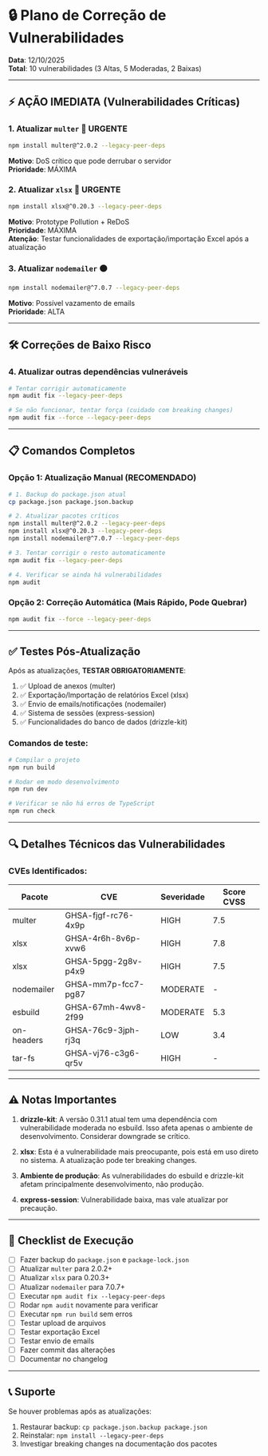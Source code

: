# 🔒 Plano de Correção de Vulnerabilidades

**Data**: 12/10/2025  
**Total**: 10 vulnerabilidades (3 Altas, 5 Moderadas, 2 Baixas)

---

## ⚡ AÇÃO IMEDIATA (Vulnerabilidades Críticas)

### 1. Atualizar `multer` 🔴 URGENTE
```bash
npm install multer@^2.0.2 --legacy-peer-deps
```
**Motivo**: DoS crítico que pode derrubar o servidor  
**Prioridade**: MÁXIMA

### 2. Atualizar `xlsx` 🔴 URGENTE  
```bash
npm install xlsx@^0.20.3 --legacy-peer-deps
```
**Motivo**: Prototype Pollution + ReDoS  
**Prioridade**: MÁXIMA  
**Atenção**: Testar funcionalidades de exportação/importação Excel após a atualização

### 3. Atualizar `nodemailer` 🟠
```bash
npm install nodemailer@^7.0.7 --legacy-peer-deps
```
**Motivo**: Possível vazamento de emails  
**Prioridade**: ALTA  

---

## 🛠️ Correções de Baixo Risco

### 4. Atualizar outras dependências vulneráveis
```bash
# Tentar corrigir automaticamente
npm audit fix --legacy-peer-deps

# Se não funcionar, tentar força (cuidado com breaking changes)
npm audit fix --force --legacy-peer-deps
```

---

## 📋 Comandos Completos

### Opção 1: Atualização Manual (RECOMENDADO)
```bash
# 1. Backup do package.json atual
cp package.json package.json.backup

# 2. Atualizar pacotes críticos
npm install multer@^2.0.2 --legacy-peer-deps
npm install xlsx@^0.20.3 --legacy-peer-deps  
npm install nodemailer@^7.0.7 --legacy-peer-deps

# 3. Tentar corrigir o resto automaticamente
npm audit fix --legacy-peer-deps

# 4. Verificar se ainda há vulnerabilidades
npm audit
```

### Opção 2: Correção Automática (Mais Rápido, Pode Quebrar)
```bash
npm audit fix --force --legacy-peer-deps
```

---

## ✅ Testes Pós-Atualização

Após as atualizações, **TESTAR OBRIGATORIAMENTE**:

1. ✅ Upload de anexos (multer)
2. ✅ Exportação/Importação de relatórios Excel (xlsx)
3. ✅ Envio de emails/notificações (nodemailer)
4. ✅ Sistema de sessões (express-session)
5. ✅ Funcionalidades do banco de dados (drizzle-kit)

### Comandos de teste:
```bash
# Compilar o projeto
npm run build

# Rodar em modo desenvolvimento
npm run dev

# Verificar se não há erros de TypeScript
npm run check
```

---

## 🔍 Detalhes Técnicos das Vulnerabilidades

### CVEs Identificados:

| Pacote | CVE | Severidade | Score CVSS |
|--------|-----|------------|------------|
| multer | GHSA-fjgf-rc76-4x9p | HIGH | 7.5 |
| xlsx | GHSA-4r6h-8v6p-xvw6 | HIGH | 7.8 |
| xlsx | GHSA-5pgg-2g8v-p4x9 | HIGH | 7.5 |
| nodemailer | GHSA-mm7p-fcc7-pg87 | MODERATE | - |
| esbuild | GHSA-67mh-4wv8-2f99 | MODERATE | 5.3 |
| on-headers | GHSA-76c9-3jph-rj3q | LOW | 3.4 |
| tar-fs | GHSA-vj76-c3g6-qr5v | HIGH | - |

---

## ⚠️ Notas Importantes

1. **drizzle-kit**: A versão 0.31.1 atual tem uma dependência com vulnerabilidade moderada no esbuild. Isso afeta apenas o ambiente de desenvolvimento. Considerar downgrade se crítico.

2. **xlsx**: Esta é a vulnerabilidade mais preocupante, pois está em uso direto no sistema. A atualização pode ter breaking changes.

3. **Ambiente de produção**: As vulnerabilidades do esbuild e drizzle-kit afetam principalmente desenvolvimento, não produção.

4. **express-session**: Vulnerabilidade baixa, mas vale atualizar por precaução.

---

## 🎯 Checklist de Execução

- [ ] Fazer backup do `package.json` e `package-lock.json`
- [ ] Atualizar `multer` para 2.0.2+
- [ ] Atualizar `xlsx` para 0.20.3+
- [ ] Atualizar `nodemailer` para 7.0.7+
- [ ] Executar `npm audit fix --legacy-peer-deps`
- [ ] Rodar `npm audit` novamente para verificar
- [ ] Executar `npm run build` sem erros
- [ ] Testar upload de arquivos
- [ ] Testar exportação Excel
- [ ] Testar envio de emails
- [ ] Fazer commit das alterações
- [ ] Documentar no changelog

---

## 📞 Suporte

Se houver problemas após as atualizações:
1. Restaurar backup: `cp package.json.backup package.json`
2. Reinstalar: `npm install --legacy-peer-deps`
3. Investigar breaking changes na documentação dos pacotes


